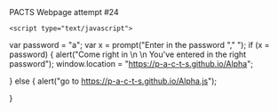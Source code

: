 
<html>
  <head>
    <meta charset="utf-8">
    <title> P.A.C.T.S. </title>
  </head>
  
 
  
  <body>
    PACTS Webpage attempt #24
    
    <script type="text/javascript">
var password = "a";
var x = prompt("Enter in the password "," ");
if (x = password) {
 alert("Come right in \n \n You've entered in the right password");
 window.location = "https://p-a-c-t-s.github.io/Alpha";

}
else {
alert("go to https://p-a-c-t-s.github.io/Alpha.js");

}
</script>

    
  </body>
  </html>
  
  
    
